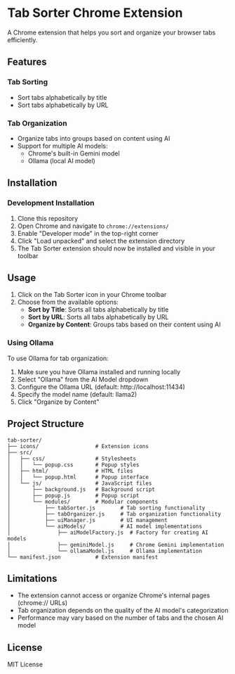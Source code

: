 # Tab Sorter Chrome Extension

A Chrome extension that helps you sort and organize your browser tabs efficiently.

## Features

### Tab Sorting
- Sort tabs alphabetically by title
- Sort tabs alphabetically by URL

### Tab Organization
- Organize tabs into groups based on content using AI
- Support for multiple AI models:
  - Chrome's built-in Gemini model
  - Ollama (local AI model)

## Installation

### Development Installation
1. Clone this repository
2. Open Chrome and navigate to `chrome://extensions/`
3. Enable "Developer mode" in the top-right corner
4. Click "Load unpacked" and select the extension directory
5. The Tab Sorter extension should now be installed and visible in your toolbar

## Usage

1. Click on the Tab Sorter icon in your Chrome toolbar
2. Choose from the available options:
   - **Sort by Title**: Sorts all tabs alphabetically by title
   - **Sort by URL**: Sorts all tabs alphabetically by URL
   - **Organize by Content**: Groups tabs based on their content using AI

### Using Ollama

To use Ollama for tab organization:
1. Make sure you have Ollama installed and running locally
2. Select "Ollama" from the AI Model dropdown
3. Configure the Ollama URL (default: http://localhost:11434)
4. Specify the model name (default: llama2)
5. Click "Organize by Content"

## Project Structure

```
tab-sorter/
├── icons/                  # Extension icons
├── src/
│   ├── css/                # Stylesheets
│   │   └── popup.css       # Popup styles
│   ├── html/               # HTML files
│   │   └── popup.html      # Popup interface
│   └── js/                 # JavaScript files
│       ├── background.js   # Background script
│       ├── popup.js        # Popup script
│       └── modules/        # Modular components
│           ├── tabSorter.js        # Tab sorting functionality
│           ├── tabOrganizer.js     # Tab organization functionality
│           ├── uiManager.js        # UI management
│           └── aiModels/           # AI model implementations
│               ├── aiModelFactory.js  # Factory for creating AI models
│               ├── geminiModel.js     # Chrome Gemini implementation
│               └── ollamaModel.js     # Ollama implementation
└── manifest.json           # Extension manifest
```

## Limitations

- The extension cannot access or organize Chrome's internal pages (chrome:// URLs)
- Tab organization depends on the quality of the AI model's categorization
- Performance may vary based on the number of tabs and the chosen AI model

## License

MIT License